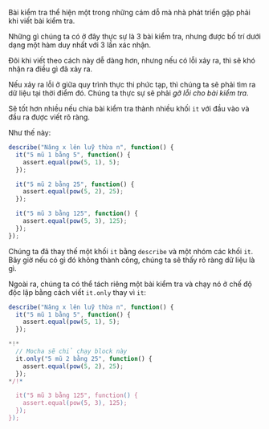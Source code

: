 Bài kiểm tra thể hiện một trong những cám dỗ mà nhà phát triển gặp phải khi viết bài kiểm tra.

Những gì chúng ta có ở đây thực sự là 3 bài kiểm tra, nhưng được bố trí dưới dạng một hàm duy nhất với 3 lần xác nhận.

Đôi khi viết theo cách này dễ dàng hơn, nhưng nếu có lỗi xảy ra, thì sẽ khó nhận ra điều gì đã xảy ra.

Nếu xảy ra lỗi ở giữa quy trình thực thi phức tạp, thì chúng ta sẽ phải tìm ra dữ liệu tại thời điểm đó. Chúng ta thực sự sẽ phải *gỡ lỗi cho bài kiểm tra*.

Sẽ tốt hơn nhiều nếu chia bài kiểm tra thành nhiều khối `it` với đầu vào và đầu ra được viết rõ ràng.

Như thế này:
```js
describe("Nâng x lên luỹ thừa n", function() {
  it("5 mũ 1 bằng 5", function() {
    assert.equal(pow(5, 1), 5);
  });

  it("5 mũ 2 bằng 25", function() {
    assert.equal(pow(5, 2), 25);
  });

  it("5 mũ 3 bằng 125", function() {
    assert.equal(pow(5, 3), 125);
  });
});
```

Chúng ta đã thay thế một khối `it` bằng `describe` và một nhóm các khối `it`. Bây giờ nếu có gì đó không thành công, chúng ta sẽ thấy rõ ràng dữ liệu là gì.

Ngoài ra, chúng ta có thể tách riêng một bài kiểm tra và chạy nó ở chế độ độc lập bằng cách viết `it.only` thay vì `it`:


```js
describe("Nâng x lên luỹ thừa n", function() {
  it("5 mũ 1 bằng 5", function() {
    assert.equal(pow(5, 1), 5);
  });

*!*
  // Mocha sẽ chỉ chạy block này
  it.only("5 mũ 2 bằng 25", function() {
    assert.equal(pow(5, 2), 25);
  });
*/!*

  it("5 mũ 3 bằng 125", function() {
    assert.equal(pow(5, 3), 125);
  });
});
```
